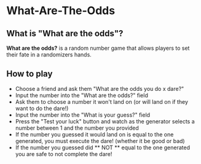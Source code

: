 # What-Are-The-Odds

## What is "What are the odds"?
**What are the odds?** is a random number game that allows players to set their fate in a randomizers hands.

## How to play
- Choose a friend and ask them "What are the odds you do x dare?"
- Input the number into the "What are the odds?" field 
- Ask them to choose a number it won't land on (or will land on if they want to do the dare!)
- Input the number into the "What is your guess?" field
- Press the "Test your luck" button and watch as the generator selects a number between 1 and the number you provided
- If the number you guessed it would land on is equal to the one generated, you must execute the dare! (whether it be good or bad)
- If the number you guessed did ** NOT ** equal to the one generated you are safe to not complete the dare!
